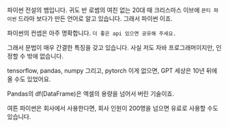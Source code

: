 파이썬 
전설의 뱀입니다.
귀도 반 로썸의 여친 없는 20대 때 크리스마스 이브에 `몬티 파이썬` 드라마 보다가 만든 언어로 알고 있습니다. 그래서 파이썬 이죠.

파이썬의 컨셉은 아주 명확합니다.
`더 좋은 api 있으면 공유해 주세요.`

그래서 문법이 매우 간결한 특징을 갖고 있습니다.
사실 저도 자바 프로그래머이지만, 인정할 수 밖에 없습니다.

tensorflow, pandas, numpy
그리고, pytorch
이게 없으면, GPT 세상은 10년 뒤에 올 수도 있었어요.

Pandas의 df(DataFrame)은 엑셀의 용량을 넘어서 버린 기술이죠.

여튼 파이썬은 회사에서 사용한다면, 회사 인원이 200명을 넘으면 유료로 사용할 수도 있습니다.
